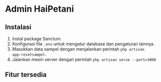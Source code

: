 # Admin HaiPetani

## Instalasi

1. Instal package Sanctum.
2. Konfigurasi file `.env` untuk mengatur database dan pengaturan lainnya.
3. Masukkan data sampel dengan menjalankan perintah `php artisan app:resetsampel`.
4. Jalankan mesin server dengan perintah `php artisan serve --port=3000`

## Fitur tersedia
